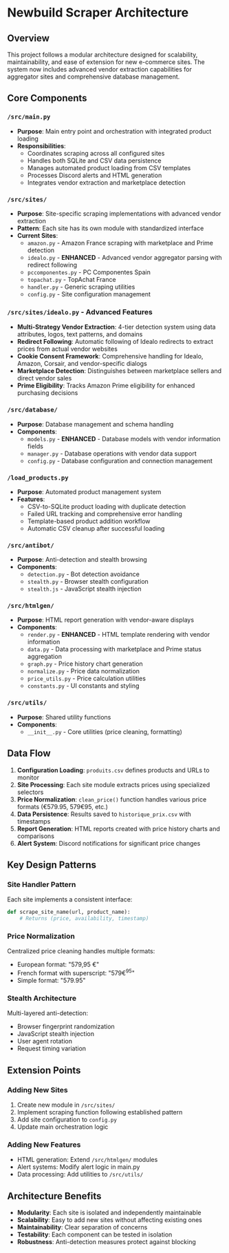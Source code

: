 # Newbuild Scraper Architecture

## Overview

This project follows a modular architecture designed for scalability, maintainability, and ease of extension for new e-commerce sites. The system now includes advanced vendor extraction capabilities for aggregator sites and comprehensive database management.

## Core Components

### `/src/main.py`
- **Purpose**: Main entry point and orchestration with integrated product loading
- **Responsibilities**: 
  - Coordinates scraping across all configured sites
  - Handles both SQLite and CSV data persistence
  - Manages automated product loading from CSV templates
  - Processes Discord alerts and HTML generation
  - Integrates vendor extraction and marketplace detection

### `/src/sites/`
- **Purpose**: Site-specific scraping implementations with advanced vendor extraction
- **Pattern**: Each site has its own module with standardized interface
- **Current Sites**:
  - `amazon.py` - Amazon France scraping with marketplace and Prime detection
  - `idealo.py` - **ENHANCED** - Advanced vendor aggregator parsing with redirect following
  - `pccomponentes.py` - PC Componentes Spain
  - `topachat.py` - TopAchat France
  - `handler.py` - Generic scraping utilities
  - `config.py` - Site configuration management

### `/src/sites/idealo.py` - Advanced Features
- **Multi-Strategy Vendor Extraction**: 4-tier detection system using data attributes, logos, text patterns, and domains
- **Redirect Following**: Automatic following of Idealo redirects to extract prices from actual vendor websites
- **Cookie Consent Framework**: Comprehensive handling for Idealo, Amazon, Corsair, and vendor-specific dialogs
- **Marketplace Detection**: Distinguishes between marketplace sellers and direct vendor sales
- **Prime Eligibility**: Tracks Amazon Prime eligibility for enhanced purchasing decisions

### `/src/database/`
- **Purpose**: Database management and schema handling
- **Components**:
  - `models.py` - **ENHANCED** - Database models with vendor information fields
  - `manager.py` - Database operations with vendor data support
  - `config.py` - Database configuration and connection management

### `/load_products.py`
- **Purpose**: Automated product management system
- **Features**:
  - CSV-to-SQLite product loading with duplicate detection
  - Failed URL tracking and comprehensive error handling
  - Template-based product addition workflow
  - Automatic CSV cleanup after successful loading

### `/src/antibot/`
- **Purpose**: Anti-detection and stealth browsing
- **Components**:
  - `detection.py` - Bot detection avoidance
  - `stealth.py` - Browser stealth configuration
  - `stealth.js` - JavaScript stealth injection

### `/src/htmlgen/`
- **Purpose**: HTML report generation with vendor-aware displays
- **Components**:
  - `render.py` - **ENHANCED** - HTML template rendering with vendor information
  - `data.py` - Data processing with marketplace and Prime status aggregation
  - `graph.py` - Price history chart generation
  - `normalize.py` - Price data normalization
  - `price_utils.py` - Price calculation utilities
  - `constants.py` - UI constants and styling

### `/src/utils/`
- **Purpose**: Shared utility functions
- **Components**:
  - `__init__.py` - Core utilities (price cleaning, formatting)

## Data Flow

1. **Configuration Loading**: `produits.csv` defines products and URLs to monitor
2. **Site Processing**: Each site module extracts prices using specialized selectors
3. **Price Normalization**: `clean_price()` function handles various price formats (€579.95, 579€95, etc.)
4. **Data Persistence**: Results saved to `historique_prix.csv` with timestamps
5. **Report Generation**: HTML reports created with price history charts and comparisons
6. **Alert System**: Discord notifications for significant price changes

## Key Design Patterns

### Site Handler Pattern
Each site implements a consistent interface:
```python
def scrape_site_name(url, product_name):
    # Returns (price, availability, timestamp)
```

### Price Normalization
Centralized price cleaning handles multiple formats:
- European format: "579,95 €"
- French format with superscript: "579€<sup>95</sup>"
- Simple format: "579.95"

### Stealth Architecture
Multi-layered anti-detection:
- Browser fingerprint randomization
- JavaScript stealth injection
- User agent rotation
- Request timing variation

## Extension Points

### Adding New Sites
1. Create new module in `/src/sites/`
2. Implement scraping function following established pattern
3. Add site configuration to `config.py`
4. Update main orchestration logic

### Adding New Features
- HTML generation: Extend `/src/htmlgen/` modules
- Alert systems: Modify alert logic in main.py
- Data processing: Add utilities to `/src/utils/`

## Architecture Benefits

- **Modularity**: Each site is isolated and independently maintainable
- **Scalability**: Easy to add new sites without affecting existing ones
- **Maintainability**: Clear separation of concerns
- **Testability**: Each component can be tested in isolation
- **Robustness**: Anti-detection measures protect against blocking
